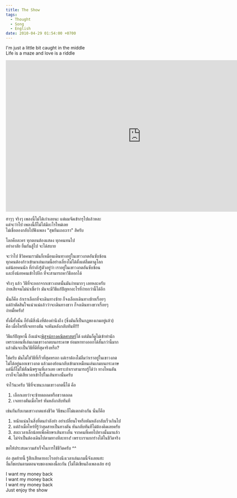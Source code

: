 ```yaml
---
title: The Show
tags:
  - Thought
  - Song
  - English
date: 2010-04-29 01:54:00 +0700
---
```


I'm just a little bit caught in the middle  
Life is a maze and love is a riddle

<iframe width="853" height="480" src="https://www.youtube.com/embed/elsh3J5lJ6g" frameborder="0" allowfullscreen></iframe>

ฮาๆๆ จริงๆ เพลงนี้ไม่ได้เก่าเลยนะ แต่ผมจัดเข้ากรุไปแล้วหละ  
แต่จะว่าไป เพลงนี้ก็ไม่ได้มีอะไรใหม่เลย  
ไม่เชื่อลองกลับไปฟังเพลง "สุขกันเถอะเรา" สิครับ

โลกคือละคร ทุกตอนต้องแสดง ทุกคนทนไป  
อย่าอาลัย ยิ้มกันสู้ไป จะได้สบาย

จะว่าไป ชีวิตคนเรามันก็เหมือนเดินทางอยู่ในเขาวงกตอันซับซ้อน  
ทุกคนต้องก้าวเข้ามาเล่นเกมนี้อย่างเลี่ยงไม่ได้ตั้งแต่ลืมตาดูโลก  
แต่น้อยคนนัก ที่กำลังรู้ตัวอยู่ว่า เราอยู่ในเขาวงกตอันซับซ้อน  
และยิ่งน้อยคนเข้าไปอีก ที่จะสามารถหาวิธีออกได้

จริงๆ แล้ว วิธีที่จะออกจากเขาวงกตนั้นมันง่ายมากๆ เลยหละครับ  
ง่ายเสียจนไม่น่าเชื่อว่า มันจะมีวิธีแก้ปัญหาอะไรที่ง่ายกว่านี้ได้อีก

นั่นก็คือ ถ้าเราเลือกที่จะเดินทางซ้าย ก็จงเลือกเดินทางซ้ายเรื่อยๆ  
แต่ถ้าตัดสินใจแน่วแน่แล้วว่าจะเดินทางขวา ก็จงเดินทางขวาเรื่อยๆ  
ง่ายมั้ยครับ!

ทั้งนี้ทั้งนั้น ก็ยังมีสิ่งนึงที่ต้องคำนึงถึง (ซึ่งมันก็เป็นกฎของเกมอยู่แล้ว)  
คือ เมื่อไหร่ที่เจอทางตัน จงหันหลังกลับทันที!!!

วิธีแก้ปัญหานี้ ถึงแม้จะ[พิสูจน์ทางคณิตศาสตร์][maze algorithm]ได้ แต่มันก็ดูไม่เข้าท่านัก  
เพราะตอนที่เล่นเกมเขาวงกตบนกระดาษ ย่อมหาทางออกได้สั้นกว่านี้มาก  
แล้วมันจะเป็นวิธีที่ดีที่สุดจริงหรือ?

ใช่ครับ มันไม่ใช่วิธีที่เร็วที่สุดหรอก แต่เราต้องไม่ลืมว่าเราอยู่ในเขาวงกต  
ไม่ได้อยู่นอกเขาวงกต แล้วมองย้อนกลับเข้ามาเหมือนเล่นเกมบนกระดาษ  
แต่นี่ก็ไม่ใช่สัณนิษฐานที่เลวเลย เพราะถ้าเราสามารถรู้ได้ว่า ทางไหนตัน  
เราก็จะไม่เสียเวลาเข้าไปในเส้นทางนั้นครับ

จำไว้นะครับ วิธีที่จะชนะเกมเขาวงกตนี้ได้ คือ

1. เลือกเลยว่าจะซ้ายตลอดหรือขวาตลอด
2. เจอทางตันเมื่อไหร่ หันหลังกลับทันที

เช่นกันกับเกมเขาวงกตแห่งชีวิต วิธีชนะก็ไม่แตกต่างกัน นั่นก็คือ

1. หนักแน่นในสิ่งที่ตนกำลังทำ อย่าเปลี่ยนใจหรือหันหลังกลับเร็วเกินไป
2. แต่ถ้าเมื่อไหร่ที่รู้ว่าสุดสายเป็นทางตัน หันกลับทันทีไม่ต้องคิดเลยครับ
3. สละเวลาเล็กน้อยเพื่อศึกษาเส้นทางอื่น จากคนที่เคยไปทางนั้นมาแล้ว
4. ไม่จำเป็นต้องเดินไปตามทางทีละทาง! เพราะเราแยกร่างได้ในชีวิตจริง

ขอให้ประสบความสำเร็จในการใช้ชีวิตครับ ^^

อ๋อ สุดท้ายนี้ รู้สึกเสียดายอะไรอย่างนึงเวลาเล่นเกมนี้จังเลยแฮะ  
งั้นก็ขอบ่นตามตอนจบของเพลงนี้ละกัน (ไม่ได้เขียนถึงเพลงเล้ย ฮา)

I want my money back  
I want my money back  
I want my money back  
Just enjoy the show


[maze algorithm]: //www.cut-the-knot.org/ctk/Mazes.shtml
